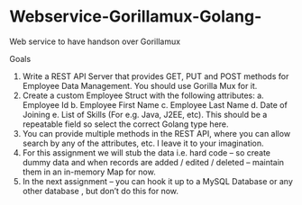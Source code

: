 # Webservice-Gorillamux-Golang-
Web service to have handson over Gorillamux


Goals

1)	Write a REST API Server that provides GET, PUT and POST methods for Employee Data Management. You should use Gorilla Mux for it. 
2)	Create a custom Employee Struct with the following attributes:
        a.	Employee Id
        b.	Employee First Name
        c.	Employee Last Name
        d.	Date of Joining
e.	List of Skills (For e.g. Java, J2EE, etc). This should be a repeatable field so select the correct Golang type here.
3)	You can provide multiple methods in the REST API, where you can allow search by any of the attributes, etc. I leave it to your imagination.
4)	For this assignment we will stub the data i.e. hard code – so create dummy data and when records are added / edited / deleted – maintain them in an in-memory Map for now. 
5)	In the next assignment – you can hook it up to a MySQL Database or any other database , but don’t do this for now. 
